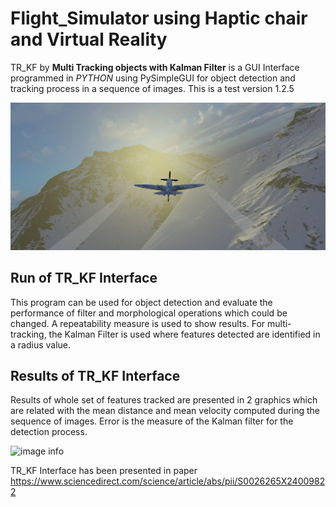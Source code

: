 # Flight_Simulator using Haptic chair and Virtual Reality
TR_KF by **Multi Tracking objects with Kalman Filter** is a GUI Interface programmed in *PYTHON* using PySimpleGUI for object detection and tracking process in a sequence of images.
This is a test version 1.2.5

![image info](./Imgs/Img1.jpeg)

## Run of TR_KF Interface
This program can be used for object detection and evaluate the performance of filter and morphological operations which could be changed. A repeatability measure is used to show results.
For multi-tracking, the Kalman Filter is used where features detected are identified in a radius value. 

## Results of TR_KF Interface
Results of whole set of features tracked are presented in 2 graphics which are related with the mean distance and mean velocity computed during the sequence of images.
Error is the measure of the Kalman filter for the detection process.

![image info](./src/ima2.png)

TR_KF Interface has been presented in paper https://www.sciencedirect.com/science/article/abs/pii/S0026265X24009822
